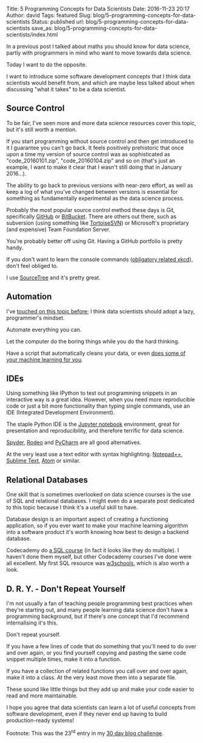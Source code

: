 Title: 5 Programming Concepts for Data Scientists
Date: 2016-11-23 20:17
Author: david
Tags: featured
Slug: blog/5-programming-concepts-for-data-scientists
Status: published
url: blog/5-programming-concepts-for-data-scientists
save_as: blog/5-programming-concepts-for-data-scientists/index.html

In a previous post I talked about maths you should know for data
science, partly with programmers in mind who want to move towards data
science.

Today I want to do the opposite.

I want to introduce some software development concepts that I think data
scientists would benefit from, and which are maybe less talked about
when discussing "what it takes" to be a data scientist.

## Source Control

To be fair, I've seen more and more data science resources cover this
topic, but it's still worth a mention.

If you start programming without source control and then get introduced
to it I guarantee you can't go back. It feels positively prehistoric
that once upon a time my version of source control was as sophisticated
as "code\_20160101.zip", "code\_20160104.zip" and so on (that's just an
example, I want to make it clear that I wasn't still doing that in
January 2016...).

The ability to go back to previous versions with near-zero effort, as
well as keep a log of what you've changed between versions is essential
for something as fundamentally experimental as the data science process.

Probably the most popular source control method these days is Git,
specifically [GitHub](https://github.com/) or
[BitBucket](https://bitbucket.org/). There are others out there, such as
subversion (using something like
[TortoiseSVN](https://tortoisesvn.net/)) or Microsoft's proprietary (and
expensive) Team Foundation Server.

You're probably better off using Git. Having a GitHub portfolio is
pretty handy.

If you don't want to learn the console commands ([obligatory related xkcd](https://xkcd.com/1597/)), don't feel obliged to.

I use [SourceTree](https://www.sourcetreeapp.com/) and it's pretty great.

## Automation

I've [touched on this topic before](/blog/turning-jupyter-notebooks-into-reusable-scripts/);
I think data scientists should adopt a lazy, programmer's mindset.

Automate everything you can.

Let the computer do the boring things while you do the hard thinking.

Have a script that automatically cleans your data, or even [does some of your machine learning for you](https://github.com/rhiever/tpot).

## IDEs

Using something like IPython to test out programming snippets in an
interactive way is a great idea. However, when you need more
reproducible code or just a bit more functionality than typing single
commands, use an IDE (Integrated Development Environment).

The staple Python IDE is the [Jupyter notebook](http://jupyter.org)
environment, great for presentation and reproducibility, and therefore
terrific for data science.

[Spyder](https://pythonhosted.org/spyder/),
[Rodeo](https://www.yhat.com/products/rodeo) and
[PyCharm](https://www.jetbrains.com/pycharm/) are all good alternatives.

At the very least use a text editor with syntax highlighting.
[Notepad++](https://notepad-plus-plus.org/), [Sublime Text](https://www.sublimetext.com/), [Atom](https://atom.io/) or similar.


## Relational Databases

One skill that is sometimes overlooked on data science courses is the
use of SQL and relational databases. I might even do a separate post
dedicated to this topic because I think it's a useful skill to have.

Database design is an important aspect of creating a functioning
application, so if you ever want to make your machine learning algorithm
into a software product it's worth knowing how best to design a backend
database.

Codecademy do [a SQL course](https://www.codecademy.com/learn/learn-sql)
(in fact it looks like they do multiple). I haven't done them myself,
but other Codecademy courses I've done were all excellent. My first SQL
resource was [w3schools](http://www.w3schools.com/sql/), which is also
worth a look.


## D. R. Y. - Don't Repeat Yourself

I'm not usually a fan of teaching people programming best practices when
they're starting out, and many people learning data science don't have a
programming background, but if there's one concept that I'd recommend
internalising it's this.

Don't repeat yourself.

If you have a few lines of code that do something that you'll need to do
over and over again, or you find yourself copying and pasting the same
code snippet multiple times, make it into a function.

If you have a collection of related functions you call over and over
again, make it into a class. At the very least move them into a separate
file.

These sound like little things but they add up and make your code easier
to read and more maintainable.

I hope you agree that data scientists can learn a lot of useful concepts
from software development, even if they never end up having to build
production-ready systems!

Footnote: This was the 23<sup>rd</sup> entry in my [30 day blog challenge](/blog/30-posts-in-30-days/).
